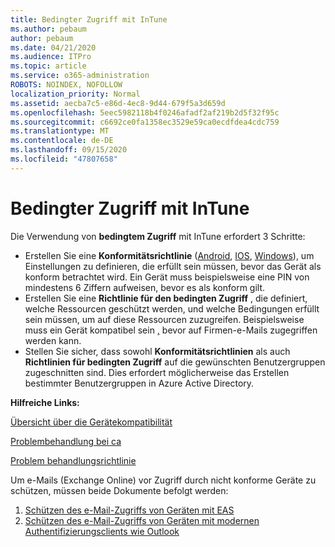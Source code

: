 ```yaml
---
title: Bedingter Zugriff mit InTune
ms.author: pebaum
author: pebaum
ms.date: 04/21/2020
ms.audience: ITPro
ms.topic: article
ms.service: o365-administration
ROBOTS: NOINDEX, NOFOLLOW
localization_priority: Normal
ms.assetid: aecba7c5-e86d-4ec8-9d44-679f5a3d659d
ms.openlocfilehash: 5eec5982118b4f0246afadf2af219b2d5f32f95c
ms.sourcegitcommit: c6692ce0fa1358ec3529e59ca0ecdfdea4cdc759
ms.translationtype: MT
ms.contentlocale: de-DE
ms.lasthandoff: 09/15/2020
ms.locfileid: "47807658"
---
```

# <a name="conditional-access-with-intune"></a>Bedingter Zugriff mit InTune

Die Verwendung von  **bedingtem Zugriff**  mit InTune erfordert 3 Schritte:

- Erstellen Sie eine  **Konformitätsrichtlinie**  ([Android](https://docs.microsoft.com/intune/compliance-policy-create-android),  [IOS](https://docs.microsoft.com/intune/compliance-policy-create-ios),  [Windows](https://docs.microsoft.com//intune/compliance-policy-create-windows)), um Einstellungen zu definieren, die erfüllt sein müssen, bevor das Gerät als konform betrachtet wird. Ein Gerät muss beispielsweise eine PIN von mindestens 6 Ziffern aufweisen, bevor es als konform gilt.
- Erstellen Sie eine **Richtlinie für den bedingten Zugriff**  , die definiert, welche Ressourcen geschützt werden, und welche Bedingungen erfüllt sein müssen, um auf diese Ressourcen zuzugreifen.  Beispielsweise muss ein Gerät kompatibel sein [,](https://docs.microsoft.com/intune/tutorial-protect-email-on-unmanaged-devices#create-conditional-access-policies) bevor auf Firmen-e-Mails zugegriffen werden kann.
- Stellen Sie sicher, dass sowohl **Konformitätsrichtlinien**  als auch  **Richtlinien für bedingten Zugriff**  auf die gewünschten Benutzergruppen zugeschnitten sind. Dies erfordert möglicherweise das Erstellen bestimmter Benutzergruppen in Azure Active Directory.

**Hilfreiche Links:**

[Übersicht über die Gerätekompatibilität](https://docs.microsoft.com/intune/device-compliance-get-started)

[Problembehandlung bei ca](https://docs.microsoft.com/intune/troubleshoot-conditional-access)

[Problem behandlungsrichtlinie](https://docs.microsoft.com/intune/troubleshoot-policies-in-microsoft-intune)

Um e-Mails (Exchange Online) vor Zugriff durch nicht konforme Geräte zu schützen, müssen beide Dokumente befolgt werden:

1. [Schützen des e-Mail-Zugriffs von Geräten mit EAS](https://docs.microsoft.com/intune/tutorial-protect-email-on-unmanaged-devices)
2. [Schützen des e-Mail-Zugriffs von Geräten mit modernen Authentifizierungsclients wie Outlook](https://docs.microsoft.com/intune/tutorial-protect-email-on-enrolled-devices)